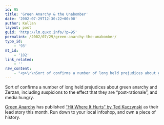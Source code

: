 ```yaml
---
id: 95
title: 'Green Anarchy & the Unabomber'
date: '2002-07-29T12:30:22+00:00'
author: Kellan
layout: post
guid: 'http://lm.quxx.info/?p=95'
permalink: /2002/07/29/green-anarchy-the-unabomber/
typo_id:
    - '93'
mt_id:
    - '102'
link_related:
    - ''
raw_content:
    - "<p>\r\nSort of confirms a number of long held prejudices about green anarchy and Zerzan, including  suspicions to the effect that they are \\\"post-rationale\\\", and media hungry.\r\n</p>\r\n<p>\r\n<a href=\\\"http://greenanarchy.org/\\\">Green Anarchy</a> has published <a href=\\\"http://greenanarchy.org/zine/GA08/GA08_01-05.pdf\\\">\\\"Hit Where It Hurts\\\" by Ted Kaczynski</a> as their lead story this month.  Run down to your local infoshop, and own a piece of history.\r\n</p>"
---
```


Sort of confirms a number of long held prejudices about green anarchy and Zerzan, including suspicions to the effect that they are “post-rationale”, and media hungry.

[Green Anarchy](http://greenanarchy.org/) has published [“Hit Where It Hurts” by Ted Kaczynski](http://greenanarchy.org/zine/GA08/GA08_01-05.pdf) as their lead story this month. Run down to your local infoshop, and own a piece of history.